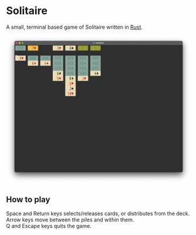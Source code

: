 # Solitaire

A small, terminal based game of Solitaire written in [Rust](https://www.rust-lang.org).

![Screenshot of the game](./screenshot.png)

## How to play

Space and Return keys selects/releases cards, or distributes from the deck.  
Arrow keys move between the piles and within them.  
Q and Escape keys quits the game.

